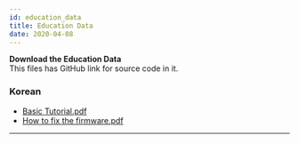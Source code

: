 ```yaml
---
id: education_data
title: Education Data
date: 2020-04-08
---
```


**Download the Education Data**  
This files has GitHub link for source code in it.

### Korean

  - [Basic Tutorial.pdf](/img/products/wiz750sr/educationdata/wiznet_serialtoethernet_boot_camp_20180516.pdf)  
  - [How to fix the firmware.pdf](/img/products/wiz750sr/educationdata/wiznet_serialtoethernet_deep-dive_training_20180620.pdf)  

-----
